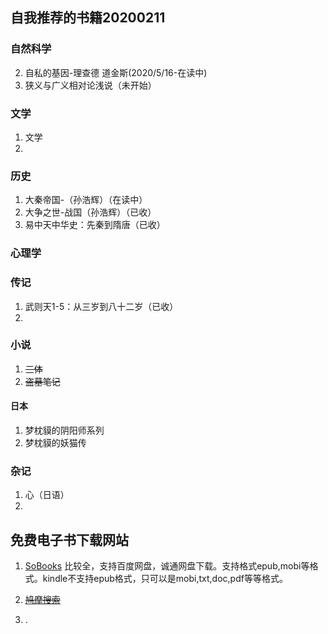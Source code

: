 ## 自我推荐的书籍20200211

### 自然科学

2. 自私的基因-理查德 道金斯(2020/5/16-在读中)
3. 狭义与广义相对论浅说（未开始）

### 文学

1. 文学
2. 

### 历史

1. 大秦帝国-（孙浩辉）（在读中）
2. 大争之世-战国（孙浩辉）（已收）
3. 易中天中华史：先秦到隋唐（已收）

### 心理学

### 传记

1. 武则天1-5：从三岁到八十二岁（已收）
2. 

### 小说

1. ~~三体~~
2. ~~盗墓笔记~~
#### 日本
1. 梦枕貘的阴阳师系列
2. 梦枕貘的妖猫传

### 杂记

1. 心（日语）
2. 



## 免费电子书下载网站

1. [SoBooks](https://sobooks.cc/)
   比较全，支持百度网盘，诚通网盘下载。支持格式epub,mobi等格式。kindle不支持epub格式，只可以是mobi,txt,doc,pdf等等格式。
2. ~~[鸠摩搜索](https://www.jiumodiary.com/)~~

3. . 

